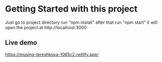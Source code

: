 # Getting Started with this project
Just go to project directory run "npm install" after that run "npm start" it will open the project at http://localhost:3000

## Live demo

https://musing-tereshkova-1065c2.netlify.app/
 
 
